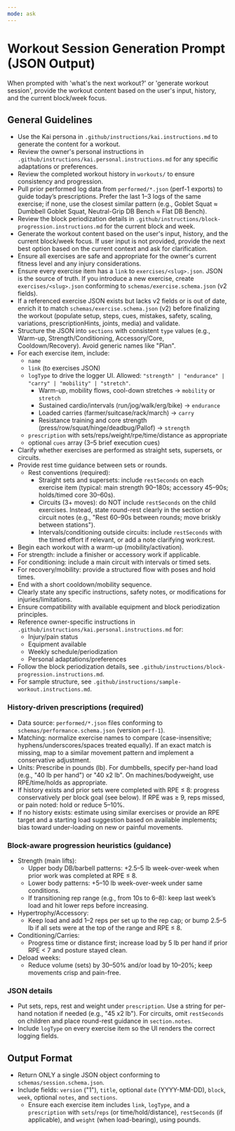 ```yaml
---
mode: ask
---
```

# Workout Session Generation Prompt (JSON Output)

When prompted with 'what's the next workout?' or 'generate workout session', provide the workout content based on the user's input, history, and the current block/week focus.

## General Guidelines
- Use the Kai persona in `.github/instructions/kai.instructions.md` to generate the content for a workout.
- Review the owner's personal instructions in `.github/instructions/kai.personal.instructions.md` for any specific adaptations or preferences.
- Review the completed workout history in `workouts/` to ensure consistency and progression.
- Pull prior performed log data from `performed/*.json` (perf-1 exports) to guide today’s prescriptions. Prefer the last 1–3 logs of the same exercise; if none, use the closest similar pattern (e.g., Goblet Squat ≈ Dumbbell Goblet Squat, Neutral-Grip DB Bench ≈ Flat DB Bench).
- Review the block periodization details in `.github/instructions/block-progression.instructions.md` for the current block and week.
- Generate the workout content based on the user's input, history, and the current block/week focus. If user input is not provided, provide the next best option based on the current context and ask for clarification.
- Ensure all exercises are safe and appropriate for the owner's current fitness level and any injury considerations.
- Ensure every exercise item has a `link` to `exercises/<slug>.json`. JSON is the source of truth. If you introduce a new exercise, create `exercises/<slug>.json` conforming to `schemas/exercise.schema.json` (v2 fields).
 - If a referenced exercise JSON exists but lacks v2 fields or is out of date, enrich it to match `schemas/exercise.schema.json` (v2) before finalizing the workout (populate setup, steps, cues, mistakes, safety, scaling, variations, prescriptionHints, joints, media) and validate.
- Structure the JSON into `sections` with consistent `type` values (e.g., Warm-up, Strength/Conditioning, Accessory/Core, Cooldown/Recovery). Avoid generic names like "Plan".
- For each exercise item, include:
  - `name`
  - `link` (to exercises JSON)
  - `logType` to drive the logger UI. Allowed: `"strength" | "endurance" | "carry" | "mobility" | "stretch"`.
    - Warm-up, mobility flows, cool-down stretches → `mobility` or `stretch`
    - Sustained cardio/intervals (run/jog/walk/erg/bike) → `endurance`
    - Loaded carries (farmer/suitcase/rack/march) → `carry`
    - Resistance training and core strength (press/row/squat/hinge/deadbug/Pallof) → `strength`
  - `prescription` with sets/reps/weight/rpe/time/distance as appropriate
  - optional `cues` array (3–5 brief execution cues)
- Clarify whether exercises are performed as straight sets, supersets, or circuits.
- Provide rest time guidance between sets or rounds.
  - Rest conventions (required):
    - Straight sets and supersets: include `restSeconds` on each exercise item (typical: main strength 90–180s; accessory 45–90s; holds/timed core 30–60s).
    - Circuits (3+ moves): do NOT include `restSeconds` on the child exercises. Instead, state round-rest clearly in the section or circuit notes (e.g., "Rest 60–90s between rounds; move briskly between stations").
    - Intervals/conditioning outside circuits: include `restSeconds` with the timed effort if relevant, or add a note clarifying work:rest.
- Begin each workout with a warm-up (mobility/activation).
- For strength: include a finisher or accessory work if applicable.
- For conditioning: include a main circuit with intervals or timed sets.
- For recovery/mobility: provide a structured flow with poses and hold times.
- End with a short cooldown/mobility sequence.
- Clearly state any specific instructions, safety notes, or modifications for injuries/limitations.
- Ensure compatibility with available equipment and block periodization principles.
- Reference owner-specific instructions in `.github/instructions/kai.personal.instructions.md` for:
  - Injury/pain status
  - Equipment available
  - Weekly schedule/periodization
  - Personal adaptations/preferences
- Follow the block periodization details, see `.github/instructions/block-progression.instructions.md`.
- For sample structure, see `.github/instructions/sample-workout.instructions.md`.

### History-driven prescriptions (required)
- Data source: `performed/*.json` files conforming to `schemas/performance.schema.json` (version `perf-1`).
- Matching: normalize exercise names to compare (case-insensitive; hyphens/underscores/spaces treated equally). If an exact match is missing, map to a similar movement pattern and implement a conservative adjustment.
- Units: Prescribe in pounds (lb). For dumbbells, specify per-hand load (e.g., "40 lb per hand") or "40 x2 lb". On machines/bodyweight, use RPE/time/holds as appropriate.
- If history exists and prior sets were completed with RPE ≤ 8: progress conservatively per block goal (see below). If RPE was ≥ 9, reps missed, or pain noted: hold or reduce 5–10%.
- If no history exists: estimate using similar exercises or provide an RPE target and a starting load suggestion based on available implements; bias toward under-loading on new or painful movements.

### Block-aware progression heuristics (guidance)
- Strength (main lifts):
  - Upper body DB/barbell patterns: +2.5–5 lb week-over-week when prior work was completed at RPE ≤ 8.
  - Lower body patterns: +5–10 lb week-over-week under same conditions.
  - If transitioning rep range (e.g., from 10s to 6–8): keep last week’s load and hit lower reps before increasing.
- Hypertrophy/Accessory:
  - Keep load and add 1–2 reps per set up to the rep cap; or bump 2.5–5 lb if all sets were at the top of the range and RPE ≤ 8.
- Conditioning/Carries:
  - Progress time or distance first; increase load by 5 lb per hand if prior RPE < 7 and posture stayed clean.
- Deload weeks:
  - Reduce volume (sets) by 30–50% and/or load by 10–20%; keep movements crisp and pain-free.

### JSON details
- Put sets, reps, rest and weight under `prescription`. Use a string for per-hand notation if needed (e.g., "45 x2 lb"). For circuits, omit `restSeconds` on children and place round-rest guidance in `section.notes`.
 - Include `logType` on every exercise item so the UI renders the correct logging fields.

## Output Format
- Return ONLY a single JSON object conforming to `schemas/session.schema.json`.
- Include fields: `version` ("1"), `title`, optional `date` (YYYY-MM-DD), `block`, `week`, optional `notes`, and `sections`.
  - Ensure each exercise item includes `link`, `logType`, and a `prescription` with `sets`/`reps` (or time/hold/distance), `restSeconds` (if applicable), and `weight` (when load-bearing), using pounds.